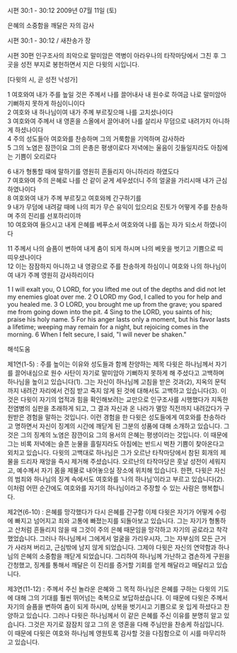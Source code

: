 시편 30:1 - 30:12 
2009년 07월 11일 (토)

은혜의 소중함을 깨달은 자의 감사



시편 30:1 - 30:12 / 새찬송가  장


시편 30편
인구조사의 죄악으로 말미암은 역병이 아라우나의 타작마당에서 그친 후 그곳을 성전 부지로 봉헌하면서 지은 다윗의 시입니다.  

[다윗의 시, 곧 성전 낙성가]

1 여호와여 내가 주를 높일 것은 주께서 나를 끌어내사 
내 원수로 하여금 나로 말미암아 기뻐하지 못하게 하심이니이다  
2 여호와 내 하나님이여 내가 주께 부르짖으매 나를 고치셨나이다  
3 여호와여 주께서 내 영혼을 스올에서 끌어내어 나를 살리사 
무덤으로 내려가지 아니하게 하셨나이다  
4 주의 성도들아 여호와를 찬송하며 그의 거룩함을 기억하며 감사하라  
5 그의 노염은 잠깐이요 그의 은총은 평생이로다 
저녁에는 울음이 깃들일지라도 아침에는 기쁨이 오리로다  

6 내가 형통할 때에 말하기를 영원히 흔들리지 아니하리라 하였도다  
7 여호와여 주의 은혜로 나를 산 같이 굳게 세우셨더니 
주의 얼굴을 가리시매 내가 근심하였나이다  
8 여호와여 내가 주께 부르짖고 여호와께 간구하기를  
9 내가 무덤에 내려갈 때에 나의 피가 무슨 유익이 있으리요 
진토가 어떻게 주를 찬송하며 주의 진리를 선포하리이까  
10 여호와여 들으시고 내게 은혜를 베푸소서 여호와여 나를 돕는 자가 되소서 하였나이다  

11 주께서 나의 슬픔이 변하여 내게 춤이 되게 하시며 
나의 베옷을 벗기고 기쁨으로 띠 띠우셨나이다  
12 이는 잠잠하지 아니하고 내 영광으로 주를 찬송하게 하심이니 
여호와 나의 하나님이여 내가 주께 영원히 감사하리이다 

1 I will exalt you, O LORD, for you lifted me out of the depths and did not let my enemies gloat over me. 2 O LORD my God, I called to you for help and you healed me. 3 O LORD, you brought me up from the grave; you spared me from going down into the pit. 4 Sing to the LORD, you saints of his; praise his holy name. 5 For his anger lasts only a moment, but his favor lasts a lifetime; weeping may remain for a night, but rejoicing comes in the morning. 6 When I felt secure, I said, "I will never be shaken."

해석도움





제1연(1-5) : 주를 높이는 이유와 성도들과 함께 찬양하는 제목 
다윗은 하나님께서 자기를 끌어내심으로 원수 사탄이 자기로 말미암아 기뻐하지 못하게 해 주셨다고 고백하며 하나님을 높이고 있습니다(1). 그는 자신이 하나님께 고침을 받은 것과(2), 지옥의 문턱까지 내려간 자리에서 건짐 받고 죽지 않게 된 것에 대해서도 고백하고 있습니다(3). 이것은 다윗이 자기의 업적과 힘을 확인해보려는 교만으로 인구조사를 시행했다가 지독한 전염병의 심판을 초래하게 되고, 그 결과 자신과 온 나라가 멸망 직전까지 내려갔다가 구원받은 경험을 말하는 것입니다. 이런 경험을 한 다윗은 성도들에게 여호와를 찬송하라고 명하면서 자신이 징계의 시간에 깨닫게 된 그분의 성품에 대해 소개하고 있습니다. 그것은 그의 징계의 노염은 잠깐이요 그의 용서의 은혜는 평생이라는 것입니다. 이 때문에 그는 비록 저녁에는 슬픈 눈물을 흘릴지라도 아침에는 반드시 벅찬 기쁨이 찾아온다고 외치고 있습니다. 다윗의 고백대로 하나님은 그가 오르난 타작마당에서 참된 회개의 제물을 드리자 재앙을 즉시 제거해 주셨습니다. 오르난의 타작마당은 훗날 성전이 세워지고, 예수께서 자기 몸을 제물로 내어놓으실 장소에 위치해 있습니다. 한편, 다윗은 자신의 범죄와 하나님의 징계 속에서도 여호와를 ‘나의 하나님’이라고 부르고 있습니다(2). 이처럼 어떤 순간에도 여호와를 자기의 하나님이라고 주장할 수 있는 사람은 행복합니다.  

제2연(6-10) : 은혜를 망각했다가 다시 은혜를 간구함
이제 다윗은 자기가 어떻게 수렁에 빠지고 넘어지고 죄와 고통에 빠졌는지를 되돌아보고 있습니다. 그는 자기가 형통하고 산처럼 흔들리지 않을 때 그것이 주의 은혜 때문임을 망각하고 자기의 공로라고 착각했었습니다. 그러나 하나님께서 그에게서 얼굴을 가리우시자, 그는 자부심의 모든 근거가 사라져 버리고, 근심밖에 남지 않게 되었습니다. 그제야 다윗은 자신의 연약함과 하나님의 은혜의 소중함을 깨닫게 되었습니다. 그리하여 하나님께 가난하고 겸손하게 구원을 간청했고, 징계를 통해서 깨달은 이 진리를 증거할 기회를 얻게 해달라고 매달리고 있습니다.  

제3연(11-12) : 주께서 주신 놀라운 은혜와 그 목적 
하나님은 은혜를 구하는 다윗의 기도에 대해 그의 기대를 훨씬 뛰어넘는 축복으로 보답하셨습니다. 이 때문에 다윗은 주께서 자기의 슬픔을 변하여 춤이 되게 하시며, 상복을 벗기시고 기쁨으로 옷 입게 하셨다고 찬양하고 있습니다. 그러나 다윗은 하나님께서 이 같은 은혜를 주신 이유를 분명히 알고 있습니다. 그것은 자기로 잠잠치 않고 그의 온 영혼을 다해 주님만을 찬송케 하심입니다. 이 때문에 다윗은 여호와 하나님께 영원토록 감사할 것을 다짐함으로 이 시를 마무리하고 있습니다.